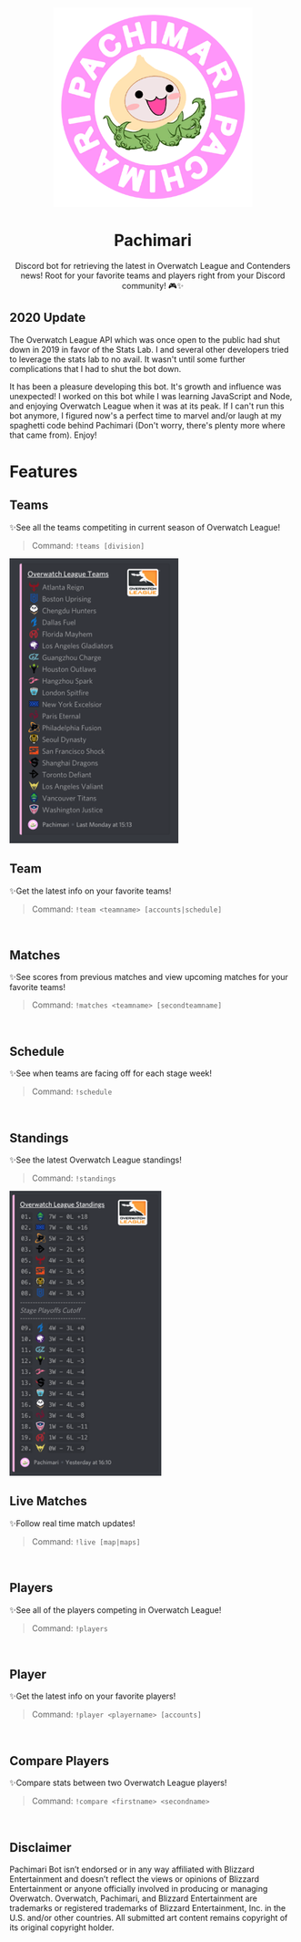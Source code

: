 <p align=center>
  <img src="assets/Spray_Pachimari.png" width="350">
</p>

<h1 align=center>Pachimari</h1>
<p align=center>Discord bot for retrieving the latest in Overwatch League and Contenders news! Root for your favorite teams and players right from your Discord community! 🎮✨ </p>

## 2020 Update
The Overwatch League API which was once open to the public had shut down in 2019 in favor of the Stats Lab. I and several other developers tried to leverage the stats lab to no avail. It wasn't until some further complications that I had to shut the bot down. 

It has been a pleasure developing this bot. It's growth and influence was unexpected! I worked on this bot while I was learning JavaScript and Node, and enjoying Overwatch League when it was at its peak. If I can't run this bot anymore, I figured now's a perfect time to marvel and/or laugh at my spaghetti code behind Pachimari (Don't worry, there's plenty more where that came from). Enjoy!

# Features 

## Teams
✨See all the teams competiting in current season of Overwatch League! 

> Command: `!teams [division]`

<img src="assets/teams.png" alt="" height="500"/>

## Team

✨Get the latest info on your favorite teams!
> Command: `!team <teamname> [accounts|schedule]`

<img src="https://thumbs.gfycat.com/CrispHappyIberianlynx-small.gif" alt="" />

## Matches

✨See scores from previous matches and view upcoming matches for your favorite teams!
> Command: `!matches <teamname> [secondteamname]`

<img src="https://thumbs.gfycat.com/ConstantBarrenHectorsdolphin-small.gif" alt="" />

## Schedule

✨See when teams are facing off for each stage week!
> Command: `!schedule`

<img src="https://thumbs.gfycat.com/WholeUnfitArmedcrab-small.gif" alt="" />

## Standings

✨See the latest Overwatch League standings!
> Command: `!standings`

<img src="assets/standings.png" alt="" height="500"/>

## Live Matches

✨Follow real time match updates!
> Command: `!live [map|maps]`

<img src="https://thumbs.gfycat.com/FavorableGregariousCivet-size_restricted.gif" alt="" />

## Players

✨See all of the players competing in Overwatch League!
> Command: `!players`

<img src="https://thumbs.gfycat.com/SevereSmartAndalusianhorse-small.gif" alt="" />

## Player

✨Get the latest info on your favorite players!
> Command: `!player <playername> [accounts]`

<img src="https://thumbs.gfycat.com/MammothRichHyrax-small.gif" alt="" />

## Compare Players

✨Compare stats between two Overwatch League players!
> Command: `!compare <firstname> <secondname>`

<img src="https://thumbs.gfycat.com/RedBeautifulIggypops-small.gif" alt="" />


## Disclaimer

Pachimari Bot isn’t endorsed or in any way affiliated with Blizzard Entertainment and doesn’t reflect the views or opinions of Blizzard Entertainment or anyone officially involved in producing or managing Overwatch. Overwatch, Pachimari, and Blizzard Entertainment are trademarks or registered trademarks of Blizzard Entertainment, Inc. in the U.S. and/or other countries. All submitted art content remains copyright of its original copyright holder.
